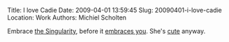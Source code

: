 Title: I love Cadie
Date: 2009-04-01 13:59:45
Slug: 20090401-i-love-cadie
Location: Work
Authors: Michiel Scholten

<p>Embrace <a href="http://cadiesingularity.blogspot.com/">the Singularity</a>, before it <a href="http://maps.google.com/cadie">embraces you</a>. She's <a href="http://aquariusoft.org/gallery/v/screenies/linux/20090401_cadie_image_search.png.html">cute</a> anyway.</p>